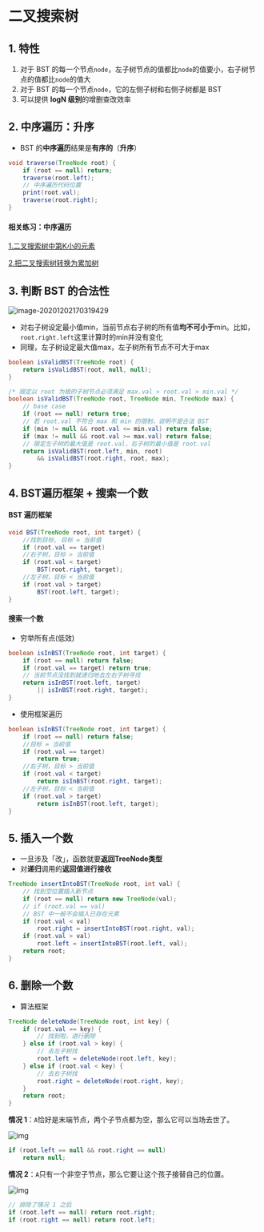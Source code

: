 # 二叉搜索树

## 1. 特性

1. 对于 BST 的每一个节点`node`，左子树节点的值都比`node`的值要小，右子树节点的值都比`node`的值大
2. 对于 BST 的每一个节点`node`，它的左侧子树和右侧子树都是 BST
3. 可以提供 **logN 级别**的增删查改效率

## 2. 中序遍历：升序

* BST 的**中序遍历**结果是**有序的**（**升序**）

```java
void traverse(TreeNode root) {
    if (root == null) return;
    traverse(root.left);
    // 中序遍历代码位置
    print(root.val);
    traverse(root.right);
}
```

#### 相关练习：中序遍历

[1.二叉搜索树中第K小的元素](3.3二叉搜索树/1.二叉搜索树中第K小的元素.md)

[2.把二叉搜索树转换为累加树](3.3二叉搜索树/2.把二叉搜索树转换为累加树.md)

## 3. 判断 BST 的合法性

![image-20201202170319429](https://raw.githubusercontent.com/TWDH/Leetcode-From-Zero/pictures/img/image-20201202170319429.png)



* 对右子树设定最小值min，当前节点右子树的所有值**均不可小于**min。比如，`root.right.left`这里计算时的min并没有变化
* 同理，左子树设定最大值max，左子树所有节点不可大于max

```java
boolean isValidBST(TreeNode root) {
    return isValidBST(root, null, null);
}

/* 限定以 root 为根的子树节点必须满足 max.val > root.val > min.val */
boolean isValidBST(TreeNode root, TreeNode min, TreeNode max) {
    // base case
    if (root == null) return true;
    // 若 root.val 不符合 max 和 min 的限制，说明不是合法 BST
    if (min != null && root.val <= min.val) return false;
    if (max != null && root.val >= max.val) return false;
    // 限定左子树的最大值是 root.val，右子树的最小值是 root.val
    return isValidBST(root.left, min, root) 
        && isValidBST(root.right, root, max);
}
```

## 4. BST遍历框架 + 搜索一个数

#### BST 遍历框架

```java
void BST(TreeNode root, int target) {
    //找到目标, 目标 = 当前值
    if (root.val == target)
    //右子树，目标 > 当前值
    if (root.val < target) 
        BST(root.right, target);
    //左子树，目标 < 当前值
    if (root.val > target)
        BST(root.left, target);
}
```

#### 搜索一个数

* 穷举所有点(低效)

```java
boolean isInBST(TreeNode root, int target) {
    if (root == null) return false;
    if (root.val == target) return true;
    // 当前节点没找到就递归地去左右子树寻找
    return isInBST(root.left, target)
        || isInBST(root.right, target);
}
```

* 使用框架遍历

```java
boolean isInBST(TreeNode root, int target) {
    if (root == null) return false;
    //目标 = 当前值
    if (root.val == target)
        return true;
    //右子树，目标 > 当前值
    if (root.val < target) 
        return isInBST(root.right, target);
    //左子树，目标 < 当前值
    if (root.val > target)
        return isInBST(root.left, target);
}
```

## 5. 插入一个数

* 一旦涉及「改」，函数就要**返回TreeNode类型**
* 对**递归**调用的**返回值进行接收**

```java
TreeNode insertIntoBST(TreeNode root, int val) {
    // 找到空位置插入新节点
    if (root == null) return new TreeNode(val);
    // if (root.val == val)
    // BST 中一般不会插入已存在元素
    if (root.val < val) 
        root.right = insertIntoBST(root.right, val);
    if (root.val > val) 
        root.left = insertIntoBST(root.left, val);
    return root;
}
```

## 6. 删除一个数

* 算法框架

```java
TreeNode deleteNode(TreeNode root, int key) {
    if (root.val == key) {
        // 找到啦，进行删除
    } else if (root.val > key) {
        // 去左子树找
        root.left = deleteNode(root.left, key);
    } else if (root.val < key) {
        // 去右子树找
        root.right = deleteNode(root.right, key);
    }
    return root;
}
```

**情况 1**：`A`恰好是末端节点，两个子节点都为空，那么它可以当场去世了。

![img](https://mmbiz.qpic.cn/sz_mmbiz_png/gibkIz0MVqdHDhO70O5T6qmmt2L4r8oGMxqOy6Djmkjice1mXhiaQ9tmtWHGTBg64ohcvHoGU3lTVlCJicnvufusmg/640?wx_fmt=png&tp=webp&wxfrom=5&wx_lazy=1&wx_co=1)

```java
if (root.left == null && root.right == null)
    return null;
```

**情况 2**：`A`只有一个非空子节点，那么它要让这个孩子接替自己的位置。

![img](https://mmbiz.qpic.cn/sz_mmbiz_png/gibkIz0MVqdHDhO70O5T6qmmt2L4r8oGM1B3zc4tCQLU5jKDQSyEib5NpC9bIiaib4k7I3nCiaDhGKecibib7Sw03oT2w/640?wx_fmt=png&tp=webp&wxfrom=5&wx_lazy=1&wx_co=1)

```java
// 排除了情况 1 之后
if (root.left == null) return root.right;
if (root.right == null) return root.left;
```









